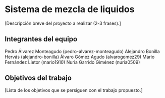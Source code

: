 # Sistema de mezcla de liquidos

[Descripción breve del proyecto a realizar (2-3 frases).]

## Integrantes del equipo

Pedro Álvarez Monteagudo (pedro-alvarez-monteagudo)
Alejandro Bonilla Hervás (alejandro-bonilla)
Álvaro Gómez Agudo (alvarogomez29)
Mario Fernández Lietor (mario1910)
Nuria Garrido Giménez (nuria0509)


## Objetivos del trabajo

[Lista de los objetivos que se persiguen con el trabajo propuesto.]
